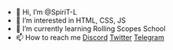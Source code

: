 - 👋 Hi, I’m @SpiriT-L
- 👀 I’m interested in HTML, CSS, JS
- 🌱 I’m currently learning Rolling Scopes School
- 📫 How to reach me [Discord](https://discordapp.com/users/795219921138483201/) [Twitter](https://twitter.com/leonid_js) [Telegram](https://t.me/mla_by)
<!--- 💞️ I’m looking to collaborate on ...-->
<!---
SpiriT-L/SpiriT-L is a ✨ special ✨ repository because its `README.md` (this file) appears on your GitHub profile.
You can click the Preview link to take a look at your changes.
--->
